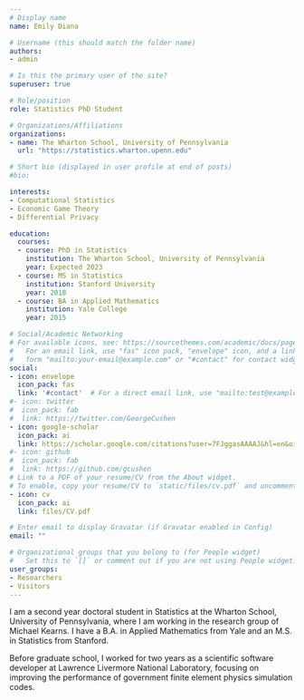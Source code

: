 ```yaml
---
# Display name
name: Emily Diana 

# Username (this should match the folder name)
authors:
- admin

# Is this the primary user of the site?
superuser: true

# Role/position
role: Statistics PhD Student 

# Organizations/Affiliations
organizations:
- name: The Wharton School, University of Pennsylvania
  url: "https://statistics.wharton.upenn.edu"

# Short bio (displayed in user profile at end of posts)
#bio:

interests:
- Computational Statistics
- Economic Game Theory
- Differential Privacy

education:
  courses:
  - course: PhD in Statistics 
    institution: The Wharton School, University of Pennsylvania 
    year: Expected 2023
  - course: MS in Statistics
    institution: Stanford University
    year: 2018
  - course: BA in Applied Mathematics
    institution: Yale College 
    year: 2015

# Social/Academic Networking
# For available icons, see: https://sourcethemes.com/academic/docs/page-builder/#icons
#   For an email link, use "fas" icon pack, "envelope" icon, and a link in the
#   form "mailto:your-email@example.com" or "#contact" for contact widget.
social:
- icon: envelope
  icon_pack: fas
  link: '#contact'  # For a direct email link, use "mailto:test@example.org".
#- icon: twitter
#  icon_pack: fab
#  link: https://twitter.com/GeorgeCushen
- icon: google-scholar
  icon_pack: ai
  link: https://scholar.google.com/citations?user=7FJggasAAAAJ&hl=en&oi=ao
#- icon: github
#  icon_pack: fab
#  link: https://github.com/gcushen
# Link to a PDF of your resume/CV from the About widget.
# To enable, copy your resume/CV to `static/files/cv.pdf` and uncomment the lines below.
- icon: cv
  icon_pack: ai
  link: files/CV.pdf

# Enter email to display Gravatar (if Gravatar enabled in Config)
email: ""

# Organizational groups that you belong to (for People widget)
#   Set this to `[]` or comment out if you are not using People widget.
user_groups:
- Researchers
- Visitors
---
```


I am a second year doctoral student in Statistics at the Wharton School, University of Pennsylvania, where I am working in the research group of Michael Kearns. I have a B.A. in Applied Mathematics from Yale and an M.S. in Statistics from Stanford. 

Before graduate school, I worked for two years as a scientific software developer at Lawrence Livermore National Laboratory, focusing on improving the performance of government finite element physics simulation codes.
